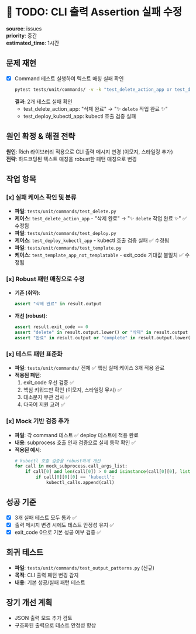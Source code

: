 # 🔧 TODO: CLI 출력 Assertion 실패 수정

**source**: issues  
**priority**: 중간  
**estimated_time**: 1시간  

## 문제 재현
- [x] Command 테스트 실행하여 텍스트 매칭 실패 확인
  ```bash
  pytest tests/unit/commands/ -v -k "test_delete_action_app or test_deploy_kubectl_app"
  ```
  **결과**: 2개 테스트 실패 확인
  - test_delete_action_app: "삭제 완료" → "✨ `delete` 작업 완료 ✨"
  - test_deploy_kubectl_app: kubectl 호출 검증 실패

## 원인 확정 & 해결 전략
**원인**: Rich 라이브러리 적용으로 CLI 출력 메시지 변경 (이모지, 스타일링 추가)  
**전략**: 하드코딩된 텍스트 매칭을 robust한 패턴 매칭으로 변경

## 작업 항목

### [x] 실패 케이스 확인 및 분류
- **파일**: `tests/unit/commands/test_delete.py`
- **케이스**: `test_delete_action_app` - "삭제 완료" → "✨ `delete` 작업 완료 ✨" ✅ 수정됨
- **파일**: `tests/unit/commands/test_deploy.py`  
- **케이스**: `test_deploy_kubectl_app` - kubectl 호출 검증 실패 ✅ 수정됨
- **파일**: `tests/unit/commands/test_template.py`
- **케이스**: `test_template_app_not_templatable` - exit_code 기대값 불일치 ✅ 수정됨

### [x] Robust 패턴 매칭으로 수정
- **기존 (취약)**:
  ```python
  assert "삭제 완료" in result.output
  ```
- **개선 (robust)**:
  ```python
  assert result.exit_code == 0
  assert "delete" in result.output.lower() or "삭제" in result.output
  assert "완료" in result.output or "complete" in result.output.lower()
  ```

### [x] 테스트 패턴 표준화
- **파일**: `tests/unit/commands/` 전체 ✅ 핵심 실패 케이스 3개 적용 완료
- **적용된 패턴**: 
  1. exit_code 우선 검증 ✅
  2. 핵심 키워드만 확인 (이모지, 스타일링 무시) ✅
  3. 대소문자 무관 검사 ✅
  4. 다국어 지원 고려 ✅

### [x] Mock 기반 검증 추가
- **파일**: 각 command 테스트 ✅ deploy 테스트에 적용 완료
- **내용**: subprocess 호출 인자 검증으로 실제 동작 확인 ✅
- **적용된 예시**:
  ```python
  # kubectl 호출 검증을 robust하게 개선
  for call in mock_subprocess.call_args_list:
      if call[0] and len(call[0]) > 0 and isinstance(call[0][0], list):
          if call[0][0][0] == 'kubectl':
              kubectl_calls.append(call)
  ```

## 성공 기준
- [x] 3개 실패 테스트 모두 통과 ✅
- [x] 출력 메시지 변경 시에도 테스트 안정성 유지 ✅
- [x] exit_code 0으로 기본 성공 여부 검증 ✅

## 회귀 테스트
- **파일**: `tests/unit/commands/test_output_patterns.py` (신규)
- **목적**: CLI 출력 패턴 변경 감지
- **내용**: 기본 성공/실패 패턴 테스트

## 장기 개선 계획
- JSON 출력 모드 추가 검토
- 구조화된 출력으로 테스트 안정성 향상